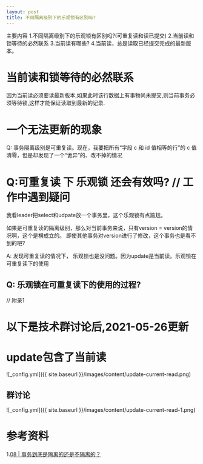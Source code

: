 ```yaml
---
layout: post
title: 不同隔离级别下的乐观锁有区别吗?
---
```


主要内容
1.不同隔离级别下的乐观锁有区别吗?(可重复读和读已提交)
2.当前读和锁等待的必然联系
3.当前读有哪些?
4.当前读，总是读取已经提交完成的最新版本。

# 当前读和锁等待的必然联系
因为当前读必须要读最新版本,如果此时该行数据上有事物尚未提交,则当前事务必须等待锁,这样才能保证读取到最新的记录.

# 一个无法更新的现象
Q: 事务隔离级别是可重复读。现在，我要把所有“字段 c 和 id 值相等的行”的 c 值清零，但是却发现了一个“诡异”的、改不掉的情况

# Q:可重复读 下 乐观锁 还会有效吗? // 工作中遇到疑问

我看leader把select和udpate放一个事务里，这个乐观锁有点尴尬。

如果是可重复读的隔离级别，那么对当前事务来说，只有version = version的情况啊，这个是横成立的。 即使其他事务对version进行了修改，这个事务也是看不到的吧?

A: 发现可重复读的情况下， 乐观锁也是没问题。因为update是当前读。乐观锁在可重复读下的使用

## Q: 乐观锁在可重复读下的使用的过程?
// 附录1

# 以下是技术群讨论后,2021-05-26更新

# update包含了当前读
![_config.yml]({{ site.baseurl }}/images/content/update-current-read.png)

## 群讨论
![_config.yml]({{ site.baseurl }}/images/content/update-current-read-1.png)


# 参考资料
1.[08 | 事务到底是隔离的还是不隔离的？](https://time.geekbang.org/column/article/70562)